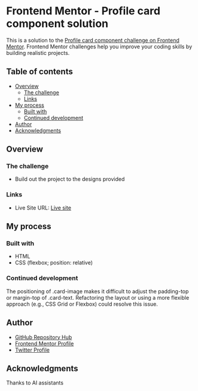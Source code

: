 # Frontend Mentor - Profile card component solution

This is a solution to the [Profile card component challenge on Frontend Mentor](https://www.frontendmentor.io/challenges/profile-card-component-cfArpWshJ). Frontend Mentor challenges help you improve your coding skills by building realistic projects. 

## Table of contents

- [Overview](#overview)
  - [The challenge](#the-challenge)
  - [Links](#links)
- [My process](#my-process)
  - [Built with](#built-with)
  - [Continued development](#continued-development)
- [Author](#author)
- [Acknowledgments](#acknowledgments)

## Overview

### The challenge

- Build out the project to the designs provided

### Links

- Live Site URL: [Live site](https://toxa-dev.github.io/frontendmentor.io-profile-card-component-01)

## My process

### Built with

- HTML
- CSS (flexbox; position: relative)

### Continued development

The positioning of .card-image makes it difficult to adjust the padding-top or margin-top of .card-text. Refactoring the layout or using a more flexible approach (e.g., CSS Grid or Flexbox) could resolve this issue.

## Author

- [GitHub Repository Hub](https://toxa-dev.github.io/)
- [Frontend Mentor Profile](https://www.frontendmentor.io/profile/toxa-dev)
- [Twitter Profile](https://www.twitter.com/KnightOfTheCode)

## Acknowledgments

Thanks to AI assistants